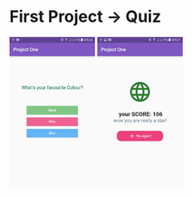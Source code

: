 # First Project -> Quiz
<img src="https://github.com/ETNINJA/learning/blob/master/app_1/app_1.jpeg" width="30%" height="30%">
<img src="https://github.com/ETNINJA/learning/blob/master/app_1/app_1a.jpeg" width="30%" height="30%">
